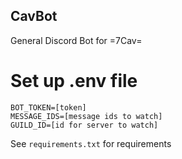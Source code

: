 ## CavBot

General Discord Bot for =7Cav=

# Set up .env file

```env
BOT_TOKEN=[token]
MESSAGE_IDS=[message ids to watch]
GUILD_ID=[id for server to watch]
```

See `requirements.txt` for requirements
